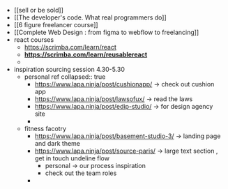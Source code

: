 - [[sell or be sold]]
- [[The developer's code. What real programmers do]]
- [[6 figure freelancer course]]
- [[Complete Web Design : from figma to webflow to freelancing]]
- react courses
	- https://scrimba.com/learn/react
	- **https://scrimba.com/learn/reusablereact**
	-
- inspiration sourcing session 4.30-5.30
	- personal ref
	  collapsed:: true
		- https://www.lapa.ninja/post/cushionapp/ -> check out cushion app
		- https://www.lapa.ninja/post/lawsofux/ -> read the laws
		- https://www.lapa.ninja/post/edip-studio/ -> for design agency site
		-
	- fitness facotry
		- https://www.lapa.ninja/post/basement-studio-3/ -> landing page and dark theme
		- https://www.lapa.ninja/post/source-paris/ -> large text section , get in touch undeline flow
			- personal -> our process inspiration
			- check out the team roles
		-